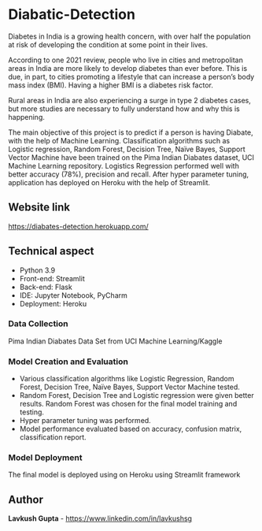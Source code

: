 # Diabatic-Detection
Diabetes in India is a growing health concern, with over half the population at risk of developing the condition at some point in their lives.

According to one 2021 review, people who live in cities and metropolitan areas in India are more likely to develop diabetes than ever before. This is due, in part, to cities promoting a lifestyle that can increase a person’s body mass index (BMI). Having a higher BMI is a diabetes risk factor.

Rural areas in India are also experiencing a surge in type 2 diabetes cases, but more studies are necessary to fully understand how and why this is happening.

The main objective of this project is to predict if a person is having Diabate, with the help of Machine Learning. Classification algorithms such as Logistic regression, Random Forest, Decision Tree, Naïve Bayes, Support Vector Machine have been trained on the Pima Indian Diabates dataset, UCI Machine Learning repository. Logistics Regression performed well with better accuracy (78%), precision and recall. After hyper parameter tuning, application has deployed on Heroku with the help of Streamlit.

## Website link
https://diabates-detection.herokuapp.com/

## Technical aspect
* Python 3.9
*	Front-end: Streamlit
*	Back-end: Flask
*	IDE: Jupyter Notebook, PyCharm
*	Deployment: Heroku

### Data Collection
Pima Indian Diabates Data Set from UCI Machine Learning/Kaggle

### Model Creation and Evaluation
*	Various classification algorithms like Logistic Regression, Random Forest, Decision Tree, Naïve Bayes, Support Vector Machine tested.
*	Random Forest, Decision Tree and Logistic regression were given better results. Random Forest was chosen for the final model training and testing.
*	Hyper parameter tuning was performed.
*	Model performance evaluated based on accuracy, confusion matrix, classification report.


### Model Deployment
The final model is deployed using on Heroku using Streamlit framework

## Author
**Lavkush Gupta** - https://www.linkedin.com/in/lavkushsg






